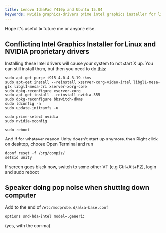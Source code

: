 ```yaml
---
title: Lenovo IdeaPad Y410p and Ubuntu 15.04
keywords: Nvidia graphics-drivers prime intel graphics installer for linux black screen
---
```

Hope it's useful to future me or anyone else.

## Conflicting Intel Graphics Installer for Linux and NVIDIA proprietary drivers

Installing these Intel drivers will cause your system to not start X up.
You can still install them, but then you need to do [this](http://askubuntu.com/a/540722/16494):

    sudo apt-get purge i915-4.0.4-3.19-dkms
    sudo apt-get install --reinstall xserver-xorg-video-intel libgl1-mesa-glx libgl1-mesa-dri xserver-xorg-core
    sudo dpkg-reconfigure xserver-xorg
    sudo apt-get install --reinstall nvidia-355
    sudo dpkg-reconfigure bbswitch-dkms
    sudo ldconfig -n
    sudo update-initramfs -u

    sudo prime-select nvidia
    sudo nvidia-xconfig

    sudo reboot

And if for whatever reason Unity doesn't start up anymore, then Right click on desktop, choose Open Terminal and run

    dconf reset -f /org/compiz/
    setsid unity

If screen goes black now, switch to some other VT (e.g Ctrl+Alt+F2), login and sudo reboot


## Speaker doing pop noise when shutting down computer

Add to the end of `/etc/modprobe.d/alsa-base.conf`

    options snd-hda-intel model=,generic

(yes, with the comma)